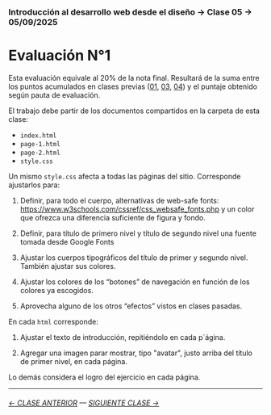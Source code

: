 ### Introducción al desarrollo web desde el diseño → Clase 05 → 05/09/2025 

# Evaluación N°1

Esta evaluación equivale al 20% de la nota final. Resultará de la suma entre los puntos acumulados en clases previas ([01](https://github.com/profesorfaco/opr/tree/main/clase-01), [03](https://github.com/profesorfaco/opr/tree/main/clase-03), [04](https://github.com/profesorfaco/opr/tree/main/clase-04)) y el puntaje obtenido según pauta de evaluación.

El trabajo debe partir de los documentos compartidos en la carpeta de esta clase: 

- `index.html`
- `page-1.html`
- `page-2.html`
- `style.css`

Un mismo `style.css` afecta a todas las páginas del sitio. Corresponde ajustarlos para: 

1. Definir, para todo el cuerpo, alternativas de web-safe fonts: https://www.w3schools.com/cssref/css_websafe_fonts.php y un color que ofrezca una diferencia suficiente de figura y fondo.

2. Definir, para título de primero nivel y título de segundo nivel una fuente tomada desde Google Fonts

3. Ajustar los cuerpos tipográficos del título de primer y segundo nivel. También ajustar sus colores.

4. Ajustar los colores de los “botones” de navegación en función de los colores ya escogidos. 

5. Aprovecha alguno de los otros “efectos” vistos en clases pasadas.

En cada `html` corresponde: 

1. Ajustar el texto de introducción, repitiéndolo en cada p´ágina.

2. Agregar una imagen parar mostrar, tipo "avatar", justo arriba del título de primer nivel, en cada página.

Lo demás considera el logro del ejercicio en cada página.


- - - - - - - 

###### [← CLASE ANTERIOR](https://github.com/profesorfaco/opr/tree/main/clase-04) — [SIGUIENTE CLASE →](https://github.com/profesorfaco/opr/tree/main/clase-06)
